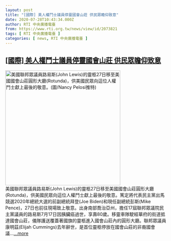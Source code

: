 ```yaml
---
layout: post
title: "[國際] 美人權鬥士議員停靈國會山莊 供民眾瞻仰致意"
date: 2020-07-28T10:43:34.000Z
author: RTI 中央廣播電臺
from: https://www.rti.org.tw/news/view/id/2073821
tags: [ RTI 中央廣播電臺 ]
categories: [ news, RTI 中央廣播電臺 ]
---
```

<!--1595933014000-->
[[國際] 美人權鬥士議員停靈國會山莊 供民眾瞻仰致意](https://www.rti.org.tw/news/view/id/2073821)
------

<div>
<img src="https://static.rti.org.tw/assets/thumbnails/2020/07/28/e7bf9903dcfdbd44c271c51ab1947bda.jpg" width="360" alt="美國聯邦眾議員路易斯(John Lewis)的靈柩27日移至美國國會山莊圓形大廳(Rotunda)，供美國民眾向這位人權鬥士獻上最後的敬意。(圖/Nancy Pelosi推特)" title="美國聯邦眾議員路易斯(John Lewis)的靈柩27日移至美國國會山莊圓形大廳(Rotunda)，供美國民眾向這位人權鬥士獻上最後的敬意。(圖/Nancy Pelosi推特)"><br>美國聯邦眾議員路易斯(John Lewis)的靈柩27日移至美國國會山莊圓形大廳(Rotunda)，供美國民眾向這位人權鬥士獻上最後的敬意。篤定將代表民主黨出馬競選2020年總統大選的前副總統拜登(Joe Biden)和現任副總統彭斯(Mike Pence)，27日也前往現場致上敬意。出身南部喬治亞州，擔任17屆聯邦眾議院民主黨議員的路易斯7月17日因胰臟癌過世，享壽80歲。移靈車隊駛經華府的街道抵達國會山莊，儀隊護送覆蓋著國旗的靈柩進入國會山莊內的圓形大廳。聯邦眾議員康明茲(Elijah Cummings)去年辭世，是首位靈柩停放在國會山莊的非裔國會議...<a target="_blank" href="https://www.rti.org.tw/news/view/id/2073821">...more</a>
</div>
